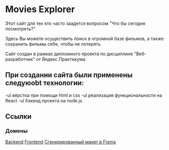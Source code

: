 # Movies Explorer
Этот сайт для тех кто часто заадется вопросом "Что бы сегодня посмотреть?"

Здесь Вы можете осуществить поиск в огромной базе фильмов, а также сохранить фильмы себе, чтобы не потерять

Сайт создан в рамках дипломного проекта по дисциплине "Веб-разработчик" от Яндекс.Практикума

## При создании сайта были применены следуюobt технологии:
-ul вёрстка при помощи html и css
-ul реализация функциональности на React 
-ul бэкенд проекта на node.js

## Ссылки
### Домены
[Backend](diplom.backend.volkovakv.nomoredomains.work)
[Frontend](diplom.frontend.volkovakv.nomoredomains.work)
[Сгенерированный макет в Figma](https://www.figma.com/file/wMbpif5wrbluquc8XK3mep/Diploma_volkovakv)